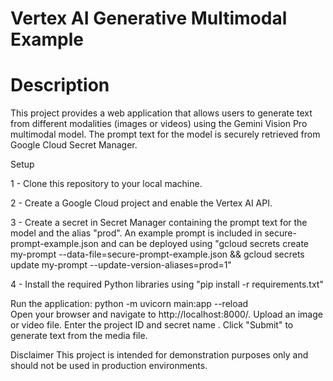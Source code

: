 # Vertex AI Generative Multimodal Example

# Description
This project provides a web application that allows users to generate text from different modalities (images or videos) using the Gemini Vision Pro multimodal model. The prompt text for the model is securely retrieved from Google Cloud Secret Manager.

Setup

1 - Clone this repository to your local machine.

2 - Create a Google Cloud project and enable the Vertex AI API.

3 - Create a secret in Secret Manager containing the prompt text for the model and the alias "prod". An example prompt is included in secure-prompt-example.json and can be deployed using
"gcloud secrets create my-prompt --data-file=secure-prompt-example.json && gcloud secrets update my-prompt --update-version-aliases=prod=1"

4 - Install the required Python libraries using "pip install -r requirements.txt"


Run the application:
python -m uvicorn main:app --reload  
Open your browser and navigate to http://localhost:8000/.
Upload an image or video file.
Enter the project ID and secret name .
Click "Submit" to generate text from the media file.

Disclaimer
This project is intended for demonstration purposes only and should not be used in production environments.

